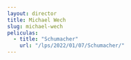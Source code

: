 ```yaml
---
layout: director
title: Michael Wech
slug: michael-wech
peliculas:
  - title: "Schumacher"
    url: "/lps/2022/01/07/Schumacher/"
---
```

